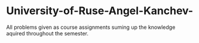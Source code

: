 # University-of-Ruse-Angel-Kanchev-
All problems given as course assignments suming up the knowledge aquired throughout the semester.
